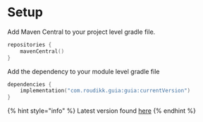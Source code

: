 # Setup

Add Maven Central to your project level gradle file.

```kotlin
repositories {
    mavenCentral()
}
```

Add the dependency to your module level gradle file

```kotlin
dependencies {
    implementation("com.roudikk.guia:guia:currentVersion")
}
```

{% hint style="info" %}
Latest version found [here](https://github.com/roudikk/guia/releases)
{% endhint %}
